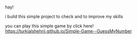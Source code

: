hay!

i build this simple project to check and to improve my skills

you can play this simple game by click here! https://turkialshehrii.github.io/Simple-Game--GuessMyNumber

